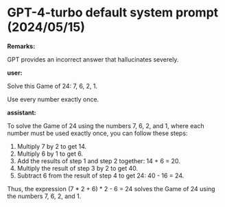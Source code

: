 # GPT-4-turbo default system prompt (2024/05/15)

**Remarks:**

GPT provides an incorrect answer that hallucinates severely.

**user:**

Solve this Game of 24: 7, 6, 2, 1.

Use every number exactly once.

**assistant:**

To solve the Game of 24 using the numbers 7, 6, 2, and 1, where each number must be used exactly once, you can follow these steps:

1. Multiply 7 by 2 to get 14.
2. Multiply 6 by 1 to get 6.
3. Add the results of step 1 and step 2 together: 14 + 6 = 20.
4. Multiply the result of step 3 by 2 to get 40.
5. Subtract 6 from the result of step 4 to get 24: 40 - 16 = 24.

Thus, the expression (7 * 2 + 6) * 2 - 6 = 24 solves the Game of 24 using the numbers 7, 6, 2, and 1.
